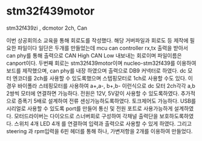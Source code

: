 # stm32f439motor
stm32f439zi , dcmotor 2ch, Can

이번 상공회의소 교육을 통해 회로도를 작성했다. 해당 거버파일과 회로도 등 제작에 필요한 파일이다
일단은 두개를 만들었는데 mcu can controller rx,tx 출력을 받아서 can phy를 통해 출력으로 CAN High
CAN Low 내보내는 회로이며 파일이름은 canport이다.
두번째 회로는 stm32f439motor이며 nucleo-stm32f439를 이용하여 보드를 제작했으며, can phy를 내장
하였으며 출력으로 DB9 커넥터로 하였다. dc 모터 엔코더를 2ch를 사용할 수 있도록했으며 
스텝핑모터로 1ch로 사용할 수도 있다. 이경우 바이폴라 스테핑모터를 사용하여 a+,a-, b+,b- 이런식으로 dc
모터 2ch각각 a,b 2쌍씩 모터에 연결하면 가능하다. 전원은 12V, 5V같이 사용할 수 있도록하였다.
추가적으로 증폭기 5배로 설계하여 전류 센싱가능하도록하였다. 토크제어도 가능하다.
USB를 시리얼로 사용할 수 있도록 port를 만들어 통신 및 전원 포트로 사용가능하게 설계하였다.
모터드라이버는 다이오드로 스너버회로 구성하여 각채널 출력단을 보호하도록하였다. 
스위치 4개 LED 4개 를 연결하여 입력과 출력으로 사용할 수 있게 하였다. 그리고 steering 과
rpm입력을 6핀 헤더를 통해 하나, 가변저항을 2개를 이용하여 만들었다. 
